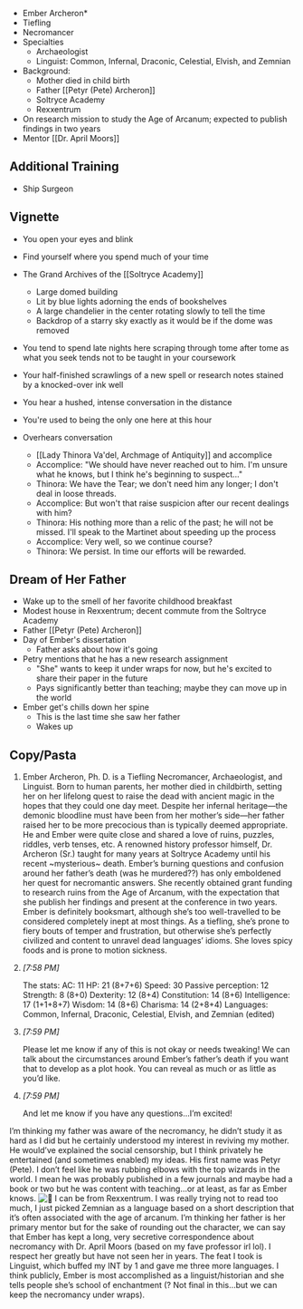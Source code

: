 
* Ember Archeron*
* Tiefling
* Necromancer
* Specialties
	* Archaeologist
	* Linguist: Common, Infernal, Draconic, Celestial, Elvish, and Zemnian
* Background:
	* Mother died in child birth
	* Father [[Petyr (Pete) Archeron]]
	* Soltryce Academy
	* Rexxentrum
* On research mission to study the Age of Arcanum; expected to publish findings in two years
* Mentor [[Dr. April Moors]]

## Additional Training
* Ship Surgeon
## Vignette

* You open your eyes and blink
* Find yourself where you spend much of your time
* The Grand Archives of the [[Soltryce Academy]]
	* Large domed building
	* Lit by blue lights adorning the ends of bookshelves
	* A large chandelier in the center rotating slowly to tell the time
	* Backdrop of a starry sky exactly as it would be if the dome was removed
* You tend to spend late nights here scraping through tome after tome as what you seek tends not to be taught in your coursework
* Your half-finished scrawlings of a new spell or research notes stained by a knocked-over ink well

* You hear a hushed, intense conversation in the distance
* You're used to being the only one here at this hour
* Overhears conversation
	* [[Lady Thinora Va'del, Archmage of Antiquity]] and accomplice
	* Accomplice: "We should have never reached out to him. I'm unsure what he knows, but I think he's beginning to suspect..."
	* Thinora: We have the Tear; we don't need him any longer; I don't deal in loose threads.
	* Accomplice: But won't that raise suspicion after our recent dealings with him?
	* Thinora: His nothing more than a relic of the past; he will not be missed. I'll speak to the Martinet about speeding up the process
	* Accomplice: Very well, so we continue course?
	* Thinora: We persist. In time our efforts will be rewarded.

## Dream of Her Father

* Wake up to the smell of her favorite childhood breakfast
* Modest house in Rexxentrum; decent commute from the Soltryce Academy
* Father [[Petyr (Pete) Archeron]]
* Day of Ember's dissertation
	* Father asks about how it's going
* Petry mentions that he has a new research assignment
	* "She" wants to keep it under wraps for now, but he's excited to share their paper in the future
	* Pays significantly better than teaching; maybe they can move up in the world
* Ember get's chills down her spine
	* This is the last time she saw her father
	* Wakes up

## Copy/Pasta

1. Ember Archeron, Ph. D. is a Tiefling Necromancer, Archaeologist, and Linguist. Born to human parents, her mother died in childbirth, setting her on her lifelong quest to raise the dead with ancient magic in the hopes that they could one day meet. Despite her infernal heritage—the demonic bloodline must have been from her mother’s side—her father raised her to be more precocious than is typically deemed appropriate. He and Ember were quite close and shared a love of ruins, puzzles, riddles, verb tenses, etc. A renowned history professor himself, Dr. Archeron (Sr.) taught for many years at Soltryce Academy until his recent ~mysterious~ death. Ember’s burning questions and confusion around her father’s death (was he murdered??) has only emboldened her quest for necromantic answers. She recently obtained grant funding to research ruins from the Age of Arcanum, with the expectation that she publish her findings and present at the conference in two years. Ember is definitely booksmart, although she’s too well-travelled to be considered completely inept at most things. As a tiefling, she’s prone to fiery bouts of temper and frustration, but otherwise she’s perfectly civilized and content to unravel dead languages’ idioms. She loves spicy foods and is prone to motion sickness.
    
2. _[_7:58 PM_]_
    
    The stats: AC: 11 HP: 21 (8+7+6) Speed: 30 Passive perception: 12 Strength: 8 (8+0) Dexterity: 12 (8+4) Constitution: 14 (8+6) Intelligence: 17 (1+1+8+7) Wisdom: 14 (8+6) Charisma: 14 (2+8+4) Languages: Common, Infernal, Draconic, Celestial, Elvish, and Zemnian (edited)
    
3. _[_7:59 PM_]_
    
    Please let me know if any of this is not okay or needs tweaking! We can talk about the circumstances around Ember’s father’s death if you want that to develop as a plot hook. You can reveal as much or as little as you’d like.
    
4. _[_7:59 PM_]_
    
    And let me know if you have any questions…I’m excited!

I’m thinking my father was aware of the necromancy, he didn’t study it as hard as I did but he certainly understood my interest in reviving my mother. He would’ve explained the social censorship, but I think privately he entertained (and sometimes enabled) my ideas. His first name was Petyr (Pete). I don’t feel like he was rubbing elbows with the top wizards in the world. I mean he was probably published in a few journals and maybe had a book or two but he was content with teaching…or at least, as far as Ember knows. ![👀](https://discord.com/assets/4c5a77a89716352686f590a6f014770c.svg) I can be from Rexxentrum. I was really trying not to read too much, I just picked Zemnian as a language based on a short description that it’s often associated with the age of arcanum. I’m thinking her father is her primary mentor but for the sake of rounding out the character, we can say that Ember has kept a long, very secretive correspondence about necromancy with Dr. April Moors (based on my fave professor irl lol). I respect her greatly but have not seen her in years. The feat I took is Linguist, which buffed my INT by 1 and gave me three more languages. I think publicly, Ember is most accomplished as a linguist/historian and she tells people she’s school of enchantment (? Not final in this…but we can keep the necromancy under wraps).